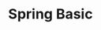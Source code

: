 ---
layout: tag
permalink: /tags/Spring_Basic/
taxonomy: Spring_Basic
title: "Spring Basic"

author_profile: true
sidebar:
  nav: "docs"
---